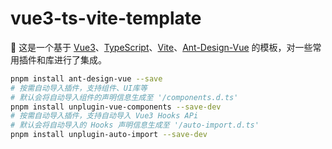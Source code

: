 # vue3-ts-vite-template

👋 这是一个基于 [Vue3](https://vuejs.org/)、[TypeScript](https://www.typescriptlang.org/)、[Vite](https://vitejs.dev/)、[Ant-Design-Vue](https://antdv.com/docs/vue/introduce) 的模板，对一些常用插件和库进行了集成。

```bash
pnpm install ant-design-vue --save
# 按需自动导入插件，支持组件、UI库等
# 默认会将自动导入组件的声明信息生成至 '/components.d.ts'
pnpm install unplugin-vue-components --save-dev
# 按需自动导入插件，支持自动导入 Vue3 Hooks APi
# 默认会将自动导入的 Hooks 声明信息生成至 '/auto-import.d.ts'
pnpm install unplugin-auto-import --save-dev
```
